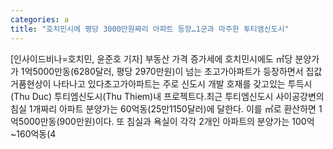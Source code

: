 ```yaml
---
categories: a
title: "호치민시에 평당 3000만원짜리 아파트 등장…1군과 마주한 투티엠신도시"
---
```

[인사이드비나=호치민, 윤준호 기자] 부동산 가격 증가세에 호치민시에도 ㎡당 분양가가 1억5000만동(6280달러, 평당 2970만원)이 넘는 초고가아파트가 등장하면서 집값 거품현상이 나타나고 있다초고가아파트는 주로 신도시 개발 호재를 갖고있는 투득시(Thu Duc) 투티엠신도시(Thu Thiem)내 프로젝트다.최근 투티엠신도시 사이공강변의 침실 1개짜리 아파트 분양가는 60억동(25만1150달러)에 달한다. 이를 ㎡로 환산하면 1억5000만동(900만원)이다. 또 침실과 욕실이 각각 2개인 아파트의 분양가는 100억~160억동(4